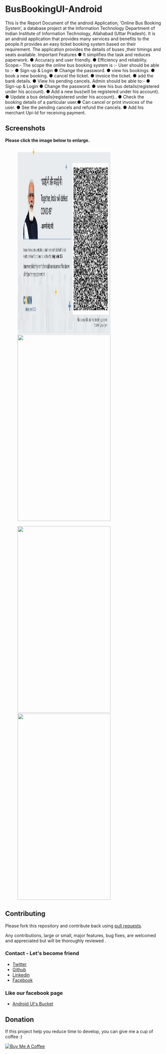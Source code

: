 # BusBookingUI-Android
This is the Report Document of the android Application, ‘Online Bus Booking System’, a database
project at the Information Technology Department of Indian Institute of Information Technology,
Allahabad (Uttar Pradesh).
It is an android application that provides many services and benefits to the people.It provides an
easy ticket booking system based on their requirement. The application provides the details of
buses ,their timings and seats available.
Important Features
● It simplifies the task and reduces paperwork.
● Accuracy and user friendly.
● Efficiency and reliability.
Scope:-
The scope the online bus booking system is :-
User should be able to :-
● Sign-up & Login
● Change the password.
● view his bookings.
● book a new booking.
● cancel the ticket.
● invoice the ticket.
● add the bank details.
● View his pending cancels.
Admin should be able to:-
● Sign-up & Login
● Change the password.
● view his bus details(registered under his account).
● Add a new bus(will be registered under his account).
● Update a bus details(registered under his account)..
● Check the booking details of a particular user.● Can cancel or print invoices of the user.
● See the pending cancels and refund the cancels.
● Add his merchant Upi-Id for receiving payment.

## Screenshots

**Please click the image below to enlarge.**

<img src="https://github.com/NooBGurmeeT/BusBooking_App/blob/master/Screenshots/Screenshot_20190209-232227.jpg" height="600" width="300" hspace="40"><img src="https://github.com/Shashank02051997/BusBookingUI-Android/blob/master/Screenshots/Screenshot_20190209-232255.png" height="600" width="300" hspace="40">

<img src="https://github.com/Shashank02051997/BusBookingUI-Android/blob/master/Screenshots/Screenshot_20190209-232300.png" height="600" width="300" hspace="40"><img src="https://github.com/Shashank02051997/BusBookingUI-Android/blob/master/Screenshots/Screenshot_20190209-232303.png" height="600" width="300" hspace="40">

## Contributing

Please fork this repository and contribute back using
[pull requests](https://github.com/Shashank02051997/BusBookingUI-Android/pulls).

Any contributions, large or small, major features, bug fixes, are welcomed and appreciated
but will be thoroughly reviewed .

### Contact - Let's become friend
- [Twitter](https://twitter.com/shashank020597)
- [Github](https://github.com/Shashank02051997)
- [Linkedin](https://www.linkedin.com/in/shashank-singhal-a87729b5/)
- [Facebook](https://www.facebook.com/shashanksinghal02)

### Like our facebook page
- [Android UI's Bucket](https://www.facebook.com/androiduisbucket)

## Donation
If this project help you reduce time to develop, you can give me a cup of coffee :) 

<a href="https://www.buymeacoffee.com/mXUuDW7" target="_blank"><img src="https://bmc-cdn.nyc3.digitaloceanspaces.com/BMC-button-images/custom_images/orange_img.png" alt="Buy Me A Coffee" style="height: auto !important;width: auto !important;" ></a>
